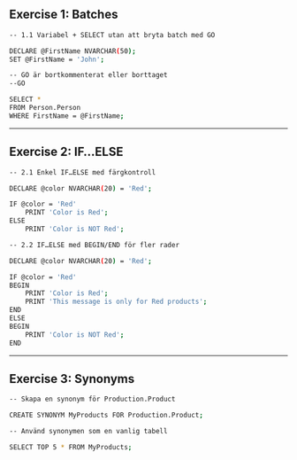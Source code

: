 ## Exercise 1: Batches

```bash
-- 1.1 Variabel + SELECT utan att bryta batch med GO

DECLARE @FirstName NVARCHAR(50);
SET @FirstName = 'John';

-- GO är bortkommenterat eller borttaget
--GO

SELECT * 
FROM Person.Person
WHERE FirstName = @FirstName;
```

---

## Exercise 2: IF…ELSE

```bash
-- 2.1 Enkel IF…ELSE med färgkontroll

DECLARE @color NVARCHAR(20) = 'Red';

IF @color = 'Red'
    PRINT 'Color is Red';
ELSE
    PRINT 'Color is NOT Red';
```

```bash
-- 2.2 IF…ELSE med BEGIN/END för fler rader

DECLARE @color NVARCHAR(20) = 'Red';

IF @color = 'Red'
BEGIN
    PRINT 'Color is Red';
    PRINT 'This message is only for Red products';
END
ELSE
BEGIN
    PRINT 'Color is NOT Red';
END
```

---

## Exercise 3: Synonyms

```bash
-- Skapa en synonym för Production.Product

CREATE SYNONYM MyProducts FOR Production.Product;
```

```bash
-- Använd synonymen som en vanlig tabell

SELECT TOP 5 * FROM MyProducts;
```
